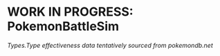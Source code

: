 # WORK IN PROGRESS: PokemonBattleSim
*Types.Type effectiveness data tentatively sourced from pokemondb.net*
